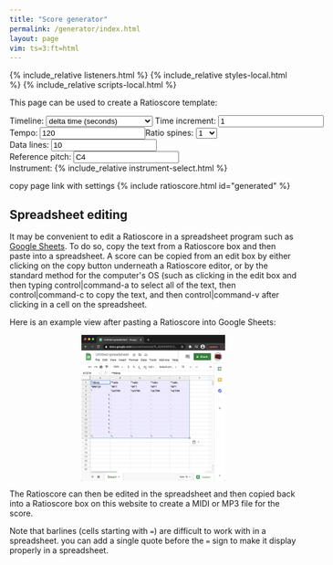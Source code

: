 ```yaml
---
title: "Score generator"
permalink: /generator/index.html
layout: page
vim: ts=3:ft=html
---
```


{% include_relative listeners.html %}
{% include_relative styles-local.html %}
{% include_relative scripts-local.html %}

This page can be used to create a Ratioscore template:

<nobr>
	Timeline:
	<select id="timeline">
		<option value="dtime"> delta time (seconds)         </option>
		<option value="time">  absolute time (seconds)      </option>
		<option value="dms">   delta time (milliseconds)    </option>
		<option value="ms">    absolute time (milliseconds) </option>
		<option value="recip"> musical rhythms              </option>
	</select>
</nobr><nobr>Time increment: <input id="timeval" value="1"></nobr><nobr>Tempo: <input id="tempo" value="120"></nobr><nobr>Ratio spines: <select id="spines">
	<option value="1">1</option>
	<option value="2">2</option>
	<option value="3">3</option>
	<option value="4">4</option>
	<option value="5">5</option>
	<option value="6">6</option>
	<option value="7">7</option>
	<option value="8">8</option>
	<option value="9">9</option>
	<option value="10">10</option>
	<option value="11">11</option>
	<option value="12">12</option>
	<option value="13">13</option>
	<option value="14">14</option>
	<option value="15">15</option>
	<option value="16">16</option>
	<option value="17">17</option>
	<option value="18">18</option>
	<option value="19">19</option>
	<option value="20">20</option>
</select></nobr><nobr>Data lines: <input id="lines" value="10"></nobr><nobr>Reference pitch: <input id="reference" value="C4"></nobr><nobr>Instrument: {% include_relative instrument-select.html %}</nobr>

<span class="link" onclick="copyUrl(); alert('Link copied to clipboard');">copy page link with settings</span>
{% include ratioscore.html id="generated" %}
<script type="application/x-ratioscore" id="generated">
</script>



<h2 class="ignore"> Spreadsheet editing </h2>

It may be convenient to edit a Ratioscore in a spreadsheet program
such as <a target="_blank" href="https://sheets.google.com">Google
Sheets</a>.  To do so, copy the text from a Ratioscore box and then
paste into a spreadsheet.  A score can be copied from an edit box by
either clicking on the copy button underneath a Ratioscore editor, or
by the standard method for the computer's OS (such as clicking in the edit
box and then typing control|command-a to select all of the text, then 
control|command-c to copy the text, and then control|command-v after clicking 
in a cell on the spreadsheet.

Here is an example view after pasting a Ratioscore into Google Sheets:

<a target="_blank" href="/doc/generator/spreadsheet.jpg"><img src="/doc/generator/spreadsheet.jpg" style="display:block; margin-left:auto; margin-right:auto; width:50%;"></a>

The Ratioscore can then be edited in the spreadsheet and then copied
back into a Ratioscore box on this website to create a MIDI or MP3 file
for the score.

Note that barlines (cells starting with `=`) are difficult to work with
in a spreadsheet.  you can add a single quote before the `=` sign to make
it display properly in a spreadsheet.





